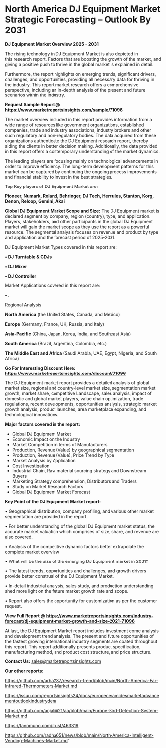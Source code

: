 # North America DJ Equipment Market Strategic Forecasting – Outlook By 2031

<Strong> DJ Equipment Market Overview 2025 - 2031</strong>

The rising technology in DJ Equipment Market is also depicted in this research report. Factors that are boosting the growth of the market, and giving a positive push to thrive in the global market is explained in detail.

Furthermore, the report highlights on emerging trends, significant drivers, challenges, and opportunities, providing all necessary data for thriving in the industry. This report market research offers a comprehensive perspective, including an in-depth analysis of the present and future scenarios within the industry.

<strong>Request Sample Report @ <a href=https://www.marketreportsinsights.com/sample/71096>https://www.marketreportsinsights.com/sample/71096</a></strong>

The market overview included in this report provides information from a wide range of resources like government organizations, established companies, trade and industry associations, industry brokers and other such regulatory and non-regulatory bodies. The data acquired from these organizations authenticate the DJ Equipment research report, thereby aiding the clients in better decision making. Additionally, the data provided in this report offers a contemporary understanding of the market dynamics.

The leading players are focusing mainly on technological advancements in order to improve efficiency. The long-term development patterns for this market can be captured by continuing the ongoing process improvements and financial stability to invest in the best strategies.

Top Key players of DJ Equipment Market are:

<strong>Pioneer, Numark, Roland, Behringer, DJ Tech, Hercules, Stanton, Korg, Denon, Reloop, Gemini, Akai</strong>

<strong><b>Global DJ Equipment Market Scope and Size:</b></strong>
The DJ Equipment market is declared segment by company, region (country), type, and application. Players, stakeholders, and other participants in the global DJ Equipment market will gain the market scope as they use the report as a powerful resource. The segmental analysis focuses on revenue and product by type and application and the forecast period of 2025-2031.

DJ Equipment Market Types covered in this report are:

<strong>• DJ Turntable & CDJs

• DJ Mixer

• DJ Controller</strong>

Market Applications covered in this report are:

<strong>• .</strong> 

Regional Analysis

<strong>North America</strong> (the United States, Canada, and Mexico)

<strong>Europe</strong> (Germany, France, UK, Russia, and Italy)

<strong>Asia-Pacific</strong> (China, Japan, Korea, India, and Southeast Asia)

<strong>South America</strong> (Brazil, Argentina, Colombia, etc.)

<strong>The Middle East and Africa</strong> (Saudi Arabia, UAE, Egypt, Nigeria, and South Africa)

<strong>Go For Interesting Discount Here: <a href=https://www.marketreportsinsights.com/discount/71096>https://www.marketreportsinsights.com/discount/71096</a></strong>

The DJ Equipment market report provides a detailed analysis of global market size, regional and country-level market size, segmentation market growth, market share, competitive Landscape, sales analysis, impact of domestic and global market players, value chain optimization, trade regulations, recent developments, opportunities analysis, strategic market growth analysis, product launches, area marketplace expanding, and technological innovations.

<strong><b>Major factors covered in the report:</b></strong>
<ul>
  <li>Global DJ Equipment Market </li>
  <li>Economic Impact on the Industry</li>
  <li>Market Competition in terms of Manufacturers</li>
  <li>Production, Revenue (Value) by geographical segmentation</li>
  <li>Production, Revenue (Value), Price Trend by Type</li>
  <li>Market Analysis by Application</li>
  <li>Cost Investigation</li>
  <li>Industrial Chain, Raw material sourcing strategy and Downstream Buyers</li>
  <li>Marketing Strategy comprehension, Distributors and Traders</li>
  <li>Study on Market Research Factors</li>
  <li>Global DJ Equipment Market Forecast</li>
</ul>

<strong><b>Key Point of the DJ Equipment Market report:</b></strong>

• Geographical distribution, company profiling, and various other market segmentation are provided in the report.

• For better understanding of the global DJ Equipment market status, the accurate market valuation which comprises of size, share, and revenue are also covered.

• Analysis of the competitive dynamic factors better extrapolate the complete market overview

• What will be the size of the emerging DJ Equipment market in 2031?

• The latest trends, opportunities and challenges, and growth drivers provide better construal of the DJ Equipment Market.

• In-detail industrial analysis, sales study, and production understanding shed more light on the future market growth rate and scope.

• Report also offers the opportunity for customization as per the customer request.

<strong><b>View Full Report @ <a href=https://www.marketreportsinsights.com/industry-forecast/dj-equipment-market-growth-and-size-2021-71096>https://www.marketreportsinsights.com/industry-forecast/dj-equipment-market-growth-and-size-2021-71096</a></b></strong>


At last, the DJ Equipment Market report includes investment come analysis and development trend analysis. The present and future opportunities of the fastest growing international industry segments are coated throughout this report. This report additionally presents product specification, manufacturing method, and product cost structure, and price structure.

<strong>Contact Us:</strong>
sales@marketreportsinsights.com

<strong>Our other reports:</strong>

<a href=https://github.com/arha237/research-trend/blob/main/North-America-Far-Infrared-Thermometers-Market.md>https://github.com/arha237/research-trend/blob/main/North-America-Far-Infrared-Thermometers-Market.md</a>

<a href=https://issuu.com/reportsinsights24/docs/europeceramidesmarketadvancementoutlookindustrydem>https://issuu.com/reportsinsights24/docs/europeceramidesmarketadvancementoutlookindustrydem</a>

<a href=https://github.com/anjaliiii21/aa/blob/main/Europe-Bird-Detection-System-Market.md>https://github.com/anjaliiii21/aa/blob/main/Europe-Bird-Detection-System-Market.md</a>

<a href=https://tanomuno.com/illust/463319>https://tanomuno.com/illust/463319</a>

<a href=https://github.com/radha651/news/blob/main/North-America-Intelligent-Vending-Machines-Market.md>https://github.com/radha651/news/blob/main/North-America-Intelligent-Vending-Machines-Market.md</a>"
